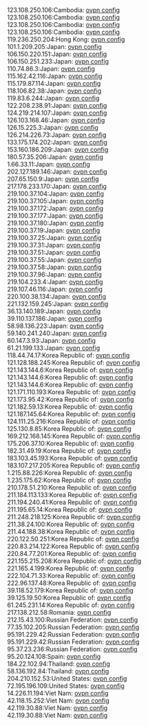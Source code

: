 123.108.250.106:Cambodia: [ovpn config](vpn/123_108_250_106.ovpn)  
123.108.250.106:Cambodia: [ovpn config](vpn/123_108_250_106.ovpn)  
123.108.250.106:Cambodia: [ovpn config](vpn/123_108_250_106.ovpn)  
123.108.250.106:Cambodia: [ovpn config](vpn/123_108_250_106.ovpn)  
119.236.250.204:Hong Kong: [ovpn config](vpn/119_236_250_204.ovpn)  
101.1.209.205:Japan: [ovpn config](vpn/101_1_209_205.ovpn)  
106.150.220.151:Japan: [ovpn config](vpn/106_150_220_151.ovpn)  
106.150.251.233:Japan: [ovpn config](vpn/106_150_251_233.ovpn)  
110.74.86.3:Japan: [ovpn config](vpn/110_74_86_3.ovpn)  
115.162.42.116:Japan: [ovpn config](vpn/115_162_42_116.ovpn)  
115.179.87.114:Japan: [ovpn config](vpn/115_179_87_114.ovpn)  
118.106.82.38:Japan: [ovpn config](vpn/118_106_82_38.ovpn)  
119.83.6.244:Japan: [ovpn config](vpn/119_83_6_244.ovpn)  
122.208.238.91:Japan: [ovpn config](vpn/122_208_238_91.ovpn)  
124.219.214.107:Japan: [ovpn config](vpn/124_219_214_107.ovpn)  
126.103.168.46:Japan: [ovpn config](vpn/126_103_168_46.ovpn)  
126.15.225.3:Japan: [ovpn config](vpn/126_15_225_3.ovpn)  
126.214.226.73:Japan: [ovpn config](vpn/126_214_226_73.ovpn)  
133.175.174.202:Japan: [ovpn config](vpn/133_175_174_202.ovpn)  
153.160.186.209:Japan: [ovpn config](vpn/153_160_186_209.ovpn)  
180.57.35.206:Japan: [ovpn config](vpn/180_57_35_206.ovpn)  
1.66.33.11:Japan: [ovpn config](vpn/1_66_33_11.ovpn)  
202.127.189.146:Japan: [ovpn config](vpn/202_127_189_146.ovpn)  
207.65.150.9:Japan: [ovpn config](vpn/207_65_150_9.ovpn)  
217.178.233.170:Japan: [ovpn config](vpn/217_178_233_170.ovpn)  
219.100.37.104:Japan: [ovpn config](vpn/219_100_37_104.ovpn)  
219.100.37.105:Japan: [ovpn config](vpn/219_100_37_105.ovpn)  
219.100.37.172:Japan: [ovpn config](vpn/219_100_37_172.ovpn)  
219.100.37.177:Japan: [ovpn config](vpn/219_100_37_177.ovpn)  
219.100.37.180:Japan: [ovpn config](vpn/219_100_37_180.ovpn)  
219.100.37.19:Japan: [ovpn config](vpn/219_100_37_19.ovpn)  
219.100.37.25:Japan: [ovpn config](vpn/219_100_37_25.ovpn)  
219.100.37.31:Japan: [ovpn config](vpn/219_100_37_31.ovpn)  
219.100.37.51:Japan: [ovpn config](vpn/219_100_37_51.ovpn)  
219.100.37.55:Japan: [ovpn config](vpn/219_100_37_55.ovpn)  
219.100.37.58:Japan: [ovpn config](vpn/219_100_37_58.ovpn)  
219.100.37.96:Japan: [ovpn config](vpn/219_100_37_96.ovpn)  
219.104.233.4:Japan: [ovpn config](vpn/219_104_233_4.ovpn)  
219.107.46.116:Japan: [ovpn config](vpn/219_107_46_116.ovpn)  
220.100.38.134:Japan: [ovpn config](vpn/220_100_38_134.ovpn)  
221.132.159.245:Japan: [ovpn config](vpn/221_132_159_245.ovpn)  
36.13.140.189:Japan: [ovpn config](vpn/36_13_140_189.ovpn)  
39.110.137.186:Japan: [ovpn config](vpn/39_110_137_186.ovpn)  
58.98.136.223:Japan: [ovpn config](vpn/58_98_136_223.ovpn)  
59.140.241.240:Japan: [ovpn config](vpn/59_140_241_240.ovpn)  
60.147.3.93:Japan: [ovpn config](vpn/60_147_3_93.ovpn)  
61.21.199.133:Japan: [ovpn config](vpn/61_21_199_133.ovpn)  
118.44.74.17:Korea Republic of: [ovpn config](vpn/118_44_74_17.ovpn)  
121.128.188.245:Korea Republic of: [ovpn config](vpn/121_128_188_245.ovpn)  
121.143.144.6:Korea Republic of: [ovpn config](vpn/121_143_144_6.ovpn)  
121.143.144.6:Korea Republic of: [ovpn config](vpn/121_143_144_6.ovpn)  
121.143.144.6:Korea Republic of: [ovpn config](vpn/121_143_144_6.ovpn)  
121.171.110.193:Korea Republic of: [ovpn config](vpn/121_171_110_193.ovpn)  
121.173.95.42:Korea Republic of: [ovpn config](vpn/121_173_95_42.ovpn)  
121.182.59.13:Korea Republic of: [ovpn config](vpn/121_182_59_13.ovpn)  
121.187.145.64:Korea Republic of: [ovpn config](vpn/121_187_145_64.ovpn)  
124.111.25.216:Korea Republic of: [ovpn config](vpn/124_111_25_216.ovpn)  
125.130.8.85:Korea Republic of: [ovpn config](vpn/125_130_8_85.ovpn)  
169.212.168.145:Korea Republic of: [ovpn config](vpn/169_212_168_145.ovpn)  
175.206.37.10:Korea Republic of: [ovpn config](vpn/175_206_37_10.ovpn)  
182.31.49.19:Korea Republic of: [ovpn config](vpn/182_31_49_19.ovpn)  
183.103.45.193:Korea Republic of: [ovpn config](vpn/183_103_45_193.ovpn)  
183.107.217.205:Korea Republic of: [ovpn config](vpn/183_107_217_205.ovpn)  
1.215.88.226:Korea Republic of: [ovpn config](vpn/1_215_88_226.ovpn)  
1.235.175.62:Korea Republic of: [ovpn config](vpn/1_235_175_62.ovpn)  
210.178.51.210:Korea Republic of: [ovpn config](vpn/210_178_51_210.ovpn)  
211.184.113.133:Korea Republic of: [ovpn config](vpn/211_184_113_133.ovpn)  
211.194.240.41:Korea Republic of: [ovpn config](vpn/211_194_240_41.ovpn)  
211.195.65.14:Korea Republic of: [ovpn config](vpn/211_195_65_14.ovpn)  
211.248.218.125:Korea Republic of: [ovpn config](vpn/211_248_218_125.ovpn)  
211.38.24.100:Korea Republic of: [ovpn config](vpn/211_38_24_100.ovpn)  
211.44.188.38:Korea Republic of: [ovpn config](vpn/211_44_188_38.ovpn)  
220.122.50.251:Korea Republic of: [ovpn config](vpn/220_122_50_251.ovpn)  
220.83.214.122:Korea Republic of: [ovpn config](vpn/220_83_214_122.ovpn)  
220.84.77.201:Korea Republic of: [ovpn config](vpn/220_84_77_201.ovpn)  
221.155.215.208:Korea Republic of: [ovpn config](vpn/221_155_215_208.ovpn)  
221.165.4.199:Korea Republic of: [ovpn config](vpn/221_165_4_199.ovpn)  
222.104.71.33:Korea Republic of: [ovpn config](vpn/222_104_71_33.ovpn)  
222.96.137.48:Korea Republic of: [ovpn config](vpn/222_96_137_48.ovpn)  
39.118.52.179:Korea Republic of: [ovpn config](vpn/39_118_52_179.ovpn)  
39.125.19.50:Korea Republic of: [ovpn config](vpn/39_125_19_50.ovpn)  
61.245.231.14:Korea Republic of: [ovpn config](vpn/61_245_231_14.ovpn)  
217.138.212.58:Romania: [ovpn config](vpn/217_138_212_58.ovpn)  
212.15.43.100:Russian Federation: [ovpn config](vpn/212_15_43_100.ovpn)  
77.35.102.205:Russian Federation: [ovpn config](vpn/77_35_102_205.ovpn)  
95.191.229.42:Russian Federation: [ovpn config](vpn/95_191_229_42.ovpn)  
95.191.229.42:Russian Federation: [ovpn config](vpn/95_191_229_42.ovpn)  
95.37.23.236:Russian Federation: [ovpn config](vpn/95_37_23_236.ovpn)  
95.20.124.108:Spain: [ovpn config](vpn/95_20_124_108.ovpn)  
184.22.102.94:Thailand: [ovpn config](vpn/184_22_102_94.ovpn)  
58.136.192.84:Thailand: [ovpn config](vpn/58_136_192_84.ovpn)  
204.210.152.53:United States: [ovpn config](vpn/204_210_152_53.ovpn)  
72.195.196.109:United States: [ovpn config](vpn/72_195_196_109.ovpn)  
14.226.11.194:Viet Nam: [ovpn config](vpn/14_226_11_194.ovpn)  
42.118.15.252:Viet Nam: [ovpn config](vpn/42_118_15_252.ovpn)  
42.119.30.88:Viet Nam: [ovpn config](vpn/42_119_30_88.ovpn)  
42.119.30.88:Viet Nam: [ovpn config](vpn/42_119_30_88.ovpn)  
